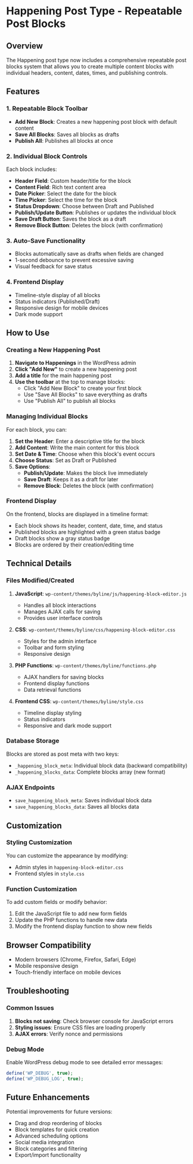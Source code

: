 # Happening Post Type - Repeatable Post Blocks

## Overview

The Happening post type now includes a comprehensive repeatable post blocks system that allows you to create multiple content blocks with individual headers, content, dates, times, and publishing controls.

## Features

### 1. Repeatable Block Toolbar
- **Add New Block**: Creates a new happening post block with default content
- **Save All Blocks**: Saves all blocks as drafts
- **Publish All**: Publishes all blocks at once

### 2. Individual Block Controls
Each block includes:
- **Header Field**: Custom header/title for the block
- **Content Field**: Rich text content area
- **Date Picker**: Select the date for the block
- **Time Picker**: Select the time for the block
- **Status Dropdown**: Choose between Draft and Published
- **Publish/Update Button**: Publishes or updates the individual block
- **Save Draft Button**: Saves the block as a draft
- **Remove Block Button**: Deletes the block (with confirmation)

### 3. Auto-Save Functionality
- Blocks automatically save as drafts when fields are changed
- 1-second debounce to prevent excessive saving
- Visual feedback for save status

### 4. Frontend Display
- Timeline-style display of all blocks
- Status indicators (Published/Draft)
- Responsive design for mobile devices
- Dark mode support

## How to Use

### Creating a New Happening Post

1. **Navigate to Happenings** in the WordPress admin
2. **Click "Add New"** to create a new happening post
3. **Add a title** for the main happening post
4. **Use the toolbar** at the top to manage blocks:
   - Click "Add New Block" to create your first block
   - Use "Save All Blocks" to save everything as drafts
   - Use "Publish All" to publish all blocks

### Managing Individual Blocks

For each block, you can:

1. **Set the Header**: Enter a descriptive title for the block
2. **Add Content**: Write the main content for this block
3. **Set Date & Time**: Choose when this block's event occurs
4. **Choose Status**: Set as Draft or Published
5. **Save Options**:
   - **Publish/Update**: Makes the block live immediately
   - **Save Draft**: Keeps it as a draft for later
   - **Remove Block**: Deletes the block (with confirmation)

### Frontend Display

On the frontend, blocks are displayed in a timeline format:
- Each block shows its header, content, date, time, and status
- Published blocks are highlighted with a green status badge
- Draft blocks show a gray status badge
- Blocks are ordered by their creation/editing time

## Technical Details

### Files Modified/Created

1. **JavaScript**: `wp-content/themes/byline/js/happening-block-editor.js`
   - Handles all block interactions
   - Manages AJAX calls for saving
   - Provides user interface controls

2. **CSS**: `wp-content/themes/byline/css/happening-block-editor.css`
   - Styles for the admin interface
   - Toolbar and form styling
   - Responsive design

3. **PHP Functions**: `wp-content/themes/byline/functions.php`
   - AJAX handlers for saving blocks
   - Frontend display functions
   - Data retrieval functions

4. **Frontend CSS**: `wp-content/themes/byline/style.css`
   - Timeline display styling
   - Status indicators
   - Responsive and dark mode support

### Database Storage

Blocks are stored as post meta with two keys:
- `_happening_block_meta`: Individual block data (backward compatibility)
- `_happening_blocks_data`: Complete blocks array (new format)

### AJAX Endpoints

- `save_happening_block_meta`: Saves individual block data
- `save_happening_blocks_data`: Saves all blocks data

## Customization

### Styling Customization

You can customize the appearance by modifying:
- Admin styles in `happening-block-editor.css`
- Frontend styles in `style.css`

### Function Customization

To add custom fields or modify behavior:
1. Edit the JavaScript file to add new form fields
2. Update the PHP functions to handle new data
3. Modify the frontend display function to show new fields

## Browser Compatibility

- Modern browsers (Chrome, Firefox, Safari, Edge)
- Mobile responsive design
- Touch-friendly interface on mobile devices

## Troubleshooting

### Common Issues

1. **Blocks not saving**: Check browser console for JavaScript errors
2. **Styling issues**: Ensure CSS files are loading properly
3. **AJAX errors**: Verify nonce and permissions

### Debug Mode

Enable WordPress debug mode to see detailed error messages:
```php
define('WP_DEBUG', true);
define('WP_DEBUG_LOG', true);
```

## Future Enhancements

Potential improvements for future versions:
- Drag and drop reordering of blocks
- Block templates for quick creation
- Advanced scheduling options
- Social media integration
- Block categories and filtering
- Export/import functionality 